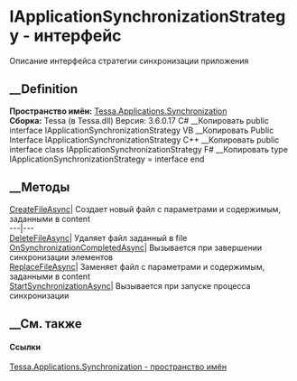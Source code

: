 # IApplicationSynchronizationStrategy - интерфейс
Описание интерфейса стратегии синхронизации приложения
## __Definition
 **Пространство имён:**
[Tessa.Applications.Synchronization](N_Tessa_Applications_Synchronization.htm)  
 **Сборка:** Tessa (в Tessa.dll) Версия: 3.6.0.17
C# __Копировать
     public interface IApplicationSynchronizationStrategy
VB __Копировать
     Public Interface IApplicationSynchronizationStrategy
C++ __Копировать
     public interface class IApplicationSynchronizationStrategy
F# __Копировать
     type IApplicationSynchronizationStrategy = interface end
##  __Методы
[CreateFileAsync](M_Tessa_Applications_Synchronization_IApplicationSynchronizationStrategy_CreateFileAsync.htm)|
Создает новый файл с параметрами и содержимым, заданными в content  
---|---  
[DeleteFileAsync](M_Tessa_Applications_Synchronization_IApplicationSynchronizationStrategy_DeleteFileAsync.htm)|
Удаляет файл заданный в file  
[OnSynchronizationCompletedAsync](M_Tessa_Applications_Synchronization_IApplicationSynchronizationStrategy_OnSynchronizationCompletedAsync.htm)|
Вызывается при завершении синхронизации элементов  
[ReplaceFileAsync](M_Tessa_Applications_Synchronization_IApplicationSynchronizationStrategy_ReplaceFileAsync.htm)|
Заменяет файл с параметрами и содержимым, заданными в content  
[StartSynchronizationAsync](M_Tessa_Applications_Synchronization_IApplicationSynchronizationStrategy_StartSynchronizationAsync.htm)|
Вызывается при запуске процесса синхронизации  
## __См. также
#### Ссылки
[Tessa.Applications.Synchronization - пространство
имён](N_Tessa_Applications_Synchronization.htm)
